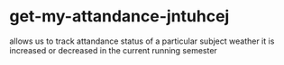 # get-my-attandance-jntuhcej
allows us to track attandance status of a particular subject weather it is increased or decreased in the current running semester
